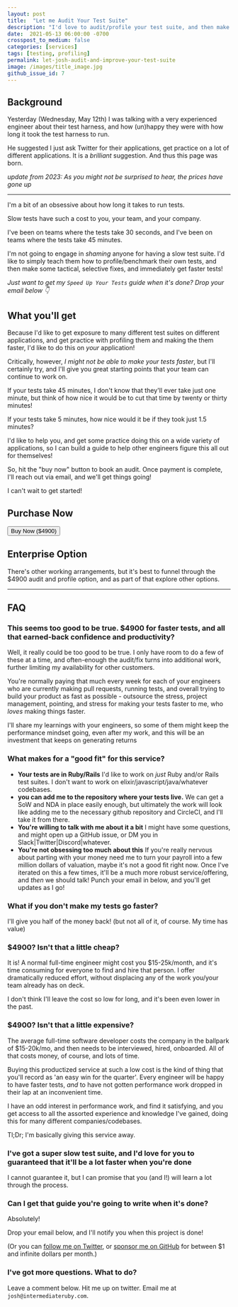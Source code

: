 ```yaml
---
layout: post
title:  "Let me Audit Your Test Suite"
description: "I'd love to audit/profile your test suite, and then make it faster!"
date:  2021-05-13 06:00:00 -0700
crosspost_to_medium: false
categories: [services]
tags: [testing, profiling]
permalink: let-josh-audit-and-improve-your-test-suite
image: /images/title_image.jpg
github_issue_id: 7
---
```



## Background

Yesterday (Wednesday, May 12th) I was talking with a very experienced engineer about their test harness, and how (un)happy they were with how long it took the test harness to run.

He suggested I just ask Twitter for their applications, get practice on a lot of different applications. It is a _brilliant_ suggestion. And thus this page was born.

_update from 2023: As you might not be surprised to hear, the prices have gone up_

---------------------

I'm a bit of an obsessive about how long it takes to run tests.

Slow tests have such a cost to you, your team, and your company.

I've been on teams where the tests take 30 seconds, and I've been on teams where the tests take 45 minutes.

I'm not going to engage in _shaming_ anyone for having a slow test suite. I'd like to simply teach them how to profile/benchmark their own tests, and then make some tactical, selective fixes, and immediately get faster tests!

_Just want to get my `Speed Up Your Tests` guide when it's done? Drop your email below 👇_

<script async data-uid="518bab5f60" src="https://josh-thompson.ck.page/518bab5f60/index.js"></script>

## What you'll get

Because I'd like to get exposure to many different test suites on different applications, and get practice with profiling them and making the them faster, I'd like to do this on _your_ application! 

Critically, however, _I might not be able to make your tests faster_, but I'll certainly try, and I'll give you great starting points that your team can continue to work on. 

If your tests take 45 minutes, I don't know that they'll ever take just one minute, but think of how nice it would be to cut that time by twenty or thirty minutes!

If your tests take 5 minutes, how nice would it be if they took just 1.5 minutes?

I'd like to help you, and get some practice doing this on a wide variety of applications, so I can build a guide to help other engineers figure this all out for themselves!

So, hit the "buy now" button to book an audit. Once payment is complete, I'll reach out via email, and we'll get things going!

I can't wait to get started!

## Purchase Now

<!-- Load Stripe.js on your website. -->
<script src="https://js.stripe.com/v3"></script>

<div class="stripe_button_container">
<!-- Create a button that your customers click to complete their purchase. Customize the styling to suit your branding. -->
  <button class="stripe_button"
    id="checkout-button-sku_JTcq1iheI2La2N"
    role="link"
    type="button">
    Buy Now ($4900)
  </button>
</div>
<div id="error-message"></div>

<script>
(function() {
  var stripe = Stripe('pk_live_sPYviTcMAWXUxiZKnVtA1zW300d6I1ltcW');

  var checkoutButton = document.getElementById('checkout-button-sku_JTcq1iheI2La2N');
  checkoutButton.addEventListener('click', function () {
    /*
     * When the customer clicks on the button, redirect
     * them to Checkout.
     */
    stripe.redirectToCheckout({
      lineItems: [{price: 'sku_JTcq1iheI2La2N', quantity: 1}],
      mode: 'payment',
      /*
       * Do not rely on the redirect to the successUrl for fulfilling
       * purchases, customers may not always reach the success_url after
       * a successful payment.
       * Instead use one of the strategies described in
       * https://stripe.com/docs/payments/checkout/fulfill-orders
       */
      successUrl: window.location.protocol + '//intermediateruby.com/success',
      cancelUrl: window.location.protocol + '//intermediateruby.com/canceled',
    })
    .then(function (result) {
      if (result.error) {
        /*
         * If `redirectToCheckout` fails due to a browser or network
         * error, display the localized error message to your customer.
         */
        var displayError = document.getElementById('error-message');
        displayError.textContent = result.error.message;
      }
    });
  });
})();
</script>

## Enterprise Option

There's other working arrangements, but it's best to funnel through the $4900 audit and profile option, and as part of that explore other options.

--------------------

## FAQ

### This seems too good to be true. $4900 for faster tests, and all that earned-back confidence and productivity?

Well, it really could be too good to be true. I only have room to do a few of these at a time, and often-enough the audit/fix turns into additional work, further limiting my availability for other customers.

You're normally paying that much every week for each of your engineers who are currently making pull requests, running tests, and overall trying to build your product as fast as possible - outsource the stress, project management, pointing, and stress for making your tests faster to me, who _loves_ making things faster.

I'll share my learnings with your engineers, so some of them might keep the performance mindset going, even after my work, and this will be an investment that keeps on generating returns



### What makes for a "good fit" for this service?

- **Your tests are in Ruby/Rails** I'd like to work on _just_ Ruby and/or Rails test suites. I don't want to work on elixir/javascript/java/whatever codebases.
- **you can add me to the repository where your tests live.** We can get a SoW and NDA in place easily enough, but ultimately the work will look like adding me to the necessary github repository and CircleCI, and I'll take it from there. 
- **You're willing to talk with me about it a bit** I might have some questions, and might open up a GitHub issue, or DM you in Slack|Twitter|Discord|whatever. 
- **You're not obsessing too much about this** If you're really nervous about parting with your money need me to turn your payroll into a few million dollars of valuation, maybe it's not a good fit right now. Once I've iterated on this a few times, it'll be a much more robust service/offering, and _then_ we should talk! Punch your email in below, and you'll get updates as I go!

<script async data-uid="518bab5f60" src="https://josh-thompson.ck.page/518bab5f60/index.js"></script>


### What if you don't make my tests go faster?

I'll give you half of the money back! (but not all of it, of course. My time has value)

### $4900? Isn't that a little cheap?

It is! A normal full-time engineer might cost you $15-25k/month, and it's time consuming for everyone to find and hire that person. I offer dramatically reduced effort, without displacing any of the work you/your team already has on deck. 

I don't think I'll leave the cost so low for long, and it's been even lower in the past. 

### $4900? Isn't that a little expensive?

The average full-time software developer costs the company in the ballpark of $15-20k/mo, and then needs to be interviewed, hired, onboarded. All of that costs money, of course, and lots of time.

Buying this productized service at such a low cost is the kind of thing that you'll record as 'an easy win for the quarter'. Every engineer will be happy to have faster tests, _and_ to have not gotten performance work dropped in their lap at an inconvenient time. 

I have an odd interest in performance work, and find it satisfying, and you get access to all the assorted experience and knowledge I've gained, doing this for many different companies/codebases.

Tl;Dr; I'm basically giving this service away.

### I've got a super slow test suite, and I'd love for you to guaranteed that it'll be a lot faster when you're done

I cannot guarantee it, but I can promise that you (and I!) will learn a lot through the process. 

### Can I get that guide you're going to write when it's done?

Absolutely!

Drop your email below, and I'll notify you when this project is done!

<script async data-uid="518bab5f60" src="https://josh-thompson.ck.page/518bab5f60/index.js"></script>

(Or you can [follow me on Twitter](https://twitter.com/josh_works), or [sponsor me on GitHub](https://github.com/sponsors/josh-works) for between $1 and infinite dollars per month.)

### I've got more questions. What to do?

Leave a comment below. Hit me up on twitter. Email me at `josh@intermediateruby.com`.
